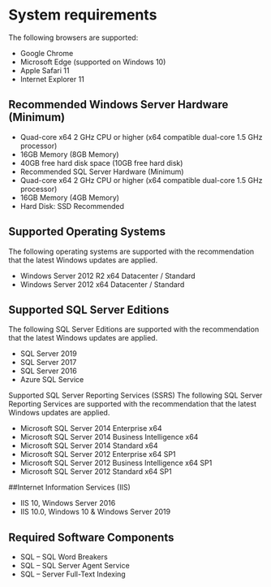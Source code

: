 
# System requirements
The following browsers are supported:

- Google Chrome
- Microsoft Edge (supported on Windows 10)
- Apple Safari 11
- Internet Explorer 11

## Recommended Windows Server Hardware (Minimum)
- Quad-core x64 2 GHz CPU or higher (x64 compatible dual-core 1.5 GHz processor)
- 16GB Memory (8GB Memory)
- 40GB free hard disk space (10GB free hard disk)
- Recommended SQL Server Hardware (Minimum)
- Quad-core x64 2 GHz CPU or higher (x64 compatible dual-core 1.5 GHz processor)
- 16GB Memory (4GB Memory)
- Hard Disk: SSD Recommended

## Supported Operating Systems
The following operating systems are supported with the recommendation that the latest Windows updates are applied.

- Windows Server 2012 R2 x64 Datacenter / Standard
- Windows Server 2012 x64 Datacenter / Standard

## Supported SQL Server Editions
The following SQL Server Editions are supported with the recommendation that the latest Windows updates are applied.

- SQL Server 2019
- SQL Server 2017	
- SQL Server 2016	
- Azure SQL Service	

Supported SQL Server Reporting Services (SSRS)
The following SQL Server Reporting Services are supported with the recommendation that the latest Windows updates are applied.

- Microsoft SQL Server 2014 Enterprise x64
- Microsoft SQL Server 2014 Business Intelligence x64
- Microsoft SQL Server 2014 Standard x64
- Microsoft SQL Server 2012 Enterprise x64 SP1
- Microsoft SQL Server 2012 Business Intelligence x64 SP1
- Microsoft SQL Server 2012 Standard x64 SP1

##Internet Information Services (IIS)
- IIS 10, Windows Server 2016
- IIS 10.0, Windows 10 & Windows Server 2019

## Required Software Components
- SQL – SQL Word Breakers
- SQL – SQL Server Agent Service
- SQL – Server Full-Text Indexing